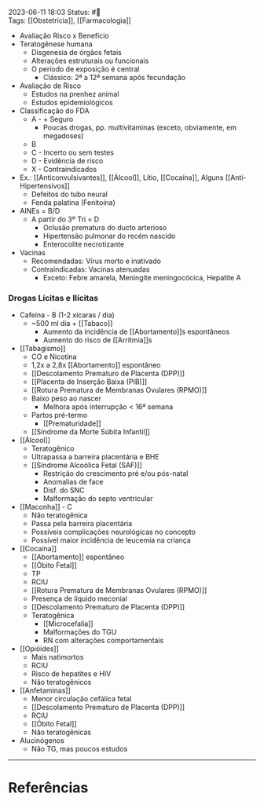 2023-06-11 18:03
Status: #🌱  
Tags: [[Obstetrícia]], [[Farmacologia]]
<br/>
- Avaliação Risco x Benefício
- Teratogênese humana
	- Disgenesia de órgãos fetais
	- Alterações estruturais ou funcionais
	- O período de exposição é central
		- Clássico: 2ª a 12ª semana após fecundação
- Avaliação de Risco
	- Estudos na prenhez animal
	- Estudos epidemiológicos
- Classificação do FDA
	- A - + Seguro
		- Poucas drogas, pp. multivitaminas (exceto, obviamente, em megadoses)
	- B
	- C - Incerto ou sem testes
	- D - Evidência de risco
	- X - Contraindicados
- Ex.: [[Anticonvulsivantes]], [[Álcool]], Lítio, [[Cocaína]], Alguns [[Anti-Hipertensivos]]
	- Defeitos do tubo neural
	- Fenda palatina (Fenitoína)
- AINEs = B/D
	- A partir do 3º Tri = D
		- Oclusão prematura do ducto arterioso
		- Hipertensão pulmonar do recém nascido
		- Enterocolite necrotizante
- Vacinas
	- Recomendadas: Vírus morto e inativado
	- Contraindicadas: Vacinas atenuadas
		- Exceto: Febre amarela, Meningite meningocócica, Hepatite A
### Drogas Lícitas e Ilícitas
- Cafeína - B (1-2 xícaras / dia)
	- ~500 ml dia + [[Tabaco]]
		- Aumento da incidência de [[Abortamento]]s espontâneos
		- Aumento do risco de [[Arritmia]]s
- [[Tabagismo]]
	- CO e Nicotina
	- 1,2x a 2,8x [[Abortamento]] espontâneo
	- [[Descolamento Prematuro de Placenta (DPP)]]
	- [[Placenta de Inserção Baixa (PIB)]]
	- [[Rotura Prematura de Membranas Ovulares (RPMO)]]
	- Baixo peso ao nascer
		- Melhora após interrupção < 16ª semana
	- Partos pré-termo
		- [[Prematuridade]]
	- [[Síndrome da Morte Súbita Infantil]]
- [[Álcool]]
	- Teratogênico
	- Ultrapassa a barreira placentária e BHE
	- [[Síndrome Alcoólica Fetal (SAF)]]
		- Restrição do crescimento pré e/ou pós-natal
		- Anomalias de face
		- Disf. do SNC
		- Malformação do septo ventricular
- [[Maconha]] - C
	- Não teratogênica
	- Passa pela barreira placentária
	- Possíveis complicações neurológicas no concepto
	- Possível maior incidência de leucemia na criança
- [[Cocaína]]
	- [[Abortamento]] espontâneo
	- [[Óbito Fetal]]
	- TP
	- RCIU
	- [[Rotura Prematura de Membranas Ovulares (RPMO)]]
	- Presença de líquido meconial
	- [[Descolamento Prematuro de Placenta (DPP)]]
	- Teratogênica
		- [[Microcefalia]]
		- Malformações do TGU
		- RN com alterações comportamentais
- [[Opióides]]
	- Mais natimortos
	- RCIU
	- Risco de hepatites e HIV
	- Não teratogênicos
- [[Anfetaminas]]
	- Menor circulação cefálica fetal
	- [[Descolamento Prematuro de Placenta (DPP)]]
	- RCIU
	- [[Óbito Fetal]]
	- Não teratogênicas
- Alucinógenos
	- Não TG, mas poucos estudos

____
# Referências

